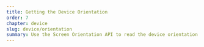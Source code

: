 ```yaml
---
title: Getting the Device Orientation
order: 7
chapter: device
slug: device/orientation
summary: Use the Screen Orientation API to read the device orientation.
---
```


